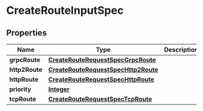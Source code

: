 

# CreateRouteInputSpec


## Properties

| Name | Type | Description | Notes |
|------------ | ------------- | ------------- | -------------|
|**grpcRoute** | [**CreateRouteRequestSpecGrpcRoute**](CreateRouteRequestSpecGrpcRoute.md) |  |  [optional] |
|**http2Route** | [**CreateRouteRequestSpecHttp2Route**](CreateRouteRequestSpecHttp2Route.md) |  |  [optional] |
|**httpRoute** | [**CreateRouteRequestSpecHttpRoute**](CreateRouteRequestSpecHttpRoute.md) |  |  [optional] |
|**priority** | [**Integer**](Integer.md) |  |  [optional] |
|**tcpRoute** | [**CreateRouteRequestSpecTcpRoute**](CreateRouteRequestSpecTcpRoute.md) |  |  [optional] |



